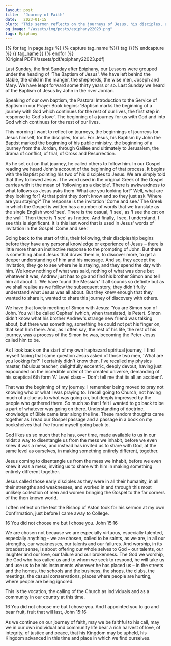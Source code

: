 ```yaml
---
layout: post
title:  "Journey of Faith"
date:   2023-01-15
blurb: "This sermon reflects on the journeys of Jesus, his disciples, and us. It emphasizes the beginning of these journeys, particularly how Jesus' baptism marked the start of his public ministry. The sermon also explores the disciples' initial encounters with Jesus and their decision to follow him, despite not fully understanding his message. The sermon ends with a call to be faithful to Jesus' call and to bear a rich harvest of love, integrity, justice, and peace."
og_image: "/assets/img/posts/epiphany22023.png"
tags: Epiphany
---    
```

<div class="tag-pills">
  {% for tag in page.tags %}
    {% capture tag_name %}{{ tag }}{% endcapture %}
    <a href="{{ site.baseurl }}/tag/{{ tag_name }}" class="tag-pill">{{ tag_name }}</a>
  {% endfor %}
</div>
[Original PDF](/assets/pdf/epiphany22023.pdf)

Last Sunday, the first Sunday after Epiphany, our Lessons were grouped under the heading of 'The Baptism of Jesus'. We have left behind the stable, the child in the manger, the shepherds, the wise men, Joseph and Mary. We have leapt forward some thirty years or so. Last Sunday we heard of the Baptism of Jesus by John in the river Jordan.

Speaking of our own baptism, the Pastoral Introduction to the Service of Baptism in our Prayer Book begins: 'Baptism marks the beginning of a journey with God which continues for the rest of our lives, the first step in response to God's love'. The beginning of a journey for us with God and into God which continues for the rest of our lives.

This morning I want to reflect on journeys, the beginnings of journeys for Jesus himself, for the disciples, for us. For Jesus, his Baptism by John the Baptist marked the beginning of his public ministry, the beginning of a journey from the Jordan, through Galilee and ultimately to Jerusalem, the drama of conflict, of trial, of Cross and Resurrection.

As he set out on that journey, he called others to follow him. In our Gospel reading we heard John's account of the beginning of that process. It begins with the Baptist pointing his two of his disciples to Jesus. We are simply told that they followed Jesus. The word used in the original Greek of the Gospel carries with it the mean of 'following as a disciple'. There is awkwardness to what follows as Jesus asks them 'What are you looking for?' Well, what are they looking for? At that point they don't know and so they just ask 'Where are you staying?' The response is the invitation 'Come and see.' The Greek in which the Gospel is written has a number of words that we translate as the single English word 'see'. There is the casual, 'I see', as 'I see the cat on the wall'. Then there is 'I see' as I notice. And finally, I see, I understand, I see this is significant. It is this last word that is used in Jesus' words of invitation in the Gospel 'Come and see.'

Going back to the start of this, their following, their discipleship begins before they have any personal knowledge or experience of Jesus – there is little more than an instinctive response to the prompting of John. But there is something about Jesus that draws them in, to discover more, to get a deeper understanding of him and his message. And so, they accept the invitation, they go to see where he is staying, and they spend the day with him. We know nothing of what was said, nothing of what was done but whatever it was, Andrew just has to go and find his brother Simon and tell him all about it. 'We have found the Messiah.' It all sounds so definite but as we shall realise as we follow the subsequent story, they didn't fully understand what Jesus was all about. But they knew enough that they wanted to share it, wanted to share this journey of discovery with others.

We have that lovely meeting of Simon with Jesus: 'You are Simon son of John. You will be called Cephas' (which, when translated, is Peter). Simon didn't know what his brother Andrew's strange new friend was talking about, but there was something, something he could not put his finger on, that kept him there. And, as I often say, the rest of his life, the rest of his journey, was a process of the Simon he was, becoming the Peter Jesus called him to be.

As I look back on the start of my own haphazard spiritual journey, I find myself facing that same question Jesus asked of those two men, 'What are you looking for?' I certainly didn't know then. I've recalled my physics master, fabulous teacher, delightfully eccentric, deeply devout, having just expounded on the incredible order of the created universe, demanding of his sceptical 6th form 'A' Level class – 'Don't tell me that its all an accident'.

That was the beginning of my journey. I remember being moved to pray not knowing who or what I was praying to. I recall going to Church, not having much of a clue as to what was going on, but deeply impressed by the people who gathered there. So much so that I felt I wanted to go back to be a part of whatever was going on there. Understanding of doctrine, knowledge of Bible came later along the line. These random thoughts came together as I read our Gospel passage and a passage in a book on my bookshelves that I've found myself going back to.

God likes us so much that he has, over time, made available to us in our midst a way to disentangle us from the mess we inhabit, before we even knew it was a mess, and instead has invited us to share with God, at the same level as ourselves, in making something entirely different, together.

Jesus coming to disentangle us from the mess we inhabit, before we even knew it was a mess, inviting us to share with him in making something entirely different together.

Jesus called those early disciples as they were in all their humanity, in all their strengths and weaknesses, and worked in and through this most unlikely collection of men and women bringing the Gospel to the far corners of the then known world.

I often reflect on the text the Bishop of Aston took for his sermon at my own Confirmation, just before I came away to College.

16 You did not choose me but I chose you. John 15:16

We are chosen not because we are especially virtuous, especially talented, especially anything – we are chosen, called to be saints, as we are, in all our strengths, our weaknesses, our talents and our failures. And worship, in its broadest sense, is about offering our whole selves to God – our talents, our laughter and our love, our failure and our brokenness. The God we worship, the God who has called us and to whom we seek to respond, he will take us and use us to be his instruments wherever he has placed us – in the streets and the homes, the schools and the business, the shops, the clubs, the meetings, the casual conservations, places where people are hurting, where people are being ignored.

This is the vocation, the calling of the Church as individuals and as a community in our country at this time.

16 You did not choose me but I chose you. And I appointed you to go and bear fruit, fruit that will last, John 15:16

As we continue on our journey of faith, may we be faithful to his call, may we in our own individual and community life bear a rich harvest of love, of integrity, of justice and peace, that his Kingdom may be upheld, his Kingdom advanced in this time and place in which we find ourselves.

